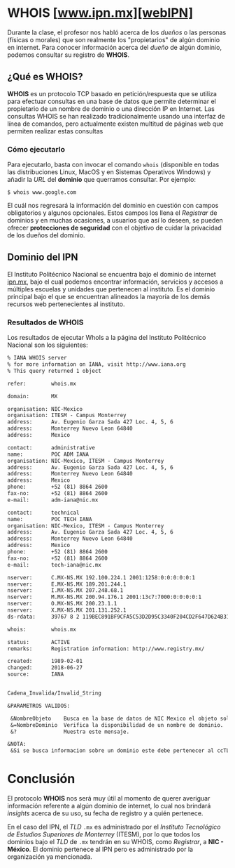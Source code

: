 # WHOIS [www.ipn.mx][webIPN]

Durante la clase, el profesor nos habló acerca de los *dueños* o las personas (físicas o morales) que son realmente los "propietarios" de algún dominio en internet. Para conocer información acerca del *dueño* de algún dominio, podemos consultar su registro de **WHOIS**.

## ¿Qué es WHOIS?

**WHOIS** es un protocolo TCP basado en petición/respuesta que se utiliza para efectuar consultas en una base de datos que permite determinar el propietario de un nombre de dominio o una dirección IP en Internet. Las consultas WHOIS se han realizado tradicionalmente usando una interfaz de línea de comandos, pero actualmente existen multitud de páginas web que permiten realizar estas consultas

### Cómo ejecutarlo

Para ejecutarlo, basta con invocar el comando `whois` (disponible en todas las distribuciones Linux, MacOS y en Sistemas Operativos Windows) y añadir la *URL* del **dominio** que querramos consultar. Por ejemplo:

`$ whois www.google.com`

El cuál nos regresará la información del dominio en cuestión con campos obligatorios y algunos opcionales. Estos campos los llena el *Registrar* de dominios y en muchas ocasiones, a usuarios que así lo deseen, se pueden ofrecer **protecciones de seguridad** con el objetivo de cuidar la privacidad de los dueños del dominio.

## Dominio del IPN

El Instituto Politécnico Nacional se encuentra bajo el dominio de internet [ipn.mx][webIPN], bajo el cual podemos encontrar información, servicios y accesos a múltiples escuelas y unidades que pertenecen al instituto. Es el dominio principal bajo el que se encuentran alineados la mayoría de los demás recursos web pertenecientes al instituto.

### Resultados de WHOIS

Los resultados de ejecutar WhoIs a la página del Instituto Politécnico Nacional son los siguientes:

```txt
% IANA WHOIS server
% for more information on IANA, visit http://www.iana.org
% This query returned 1 object

refer:        whois.mx

domain:       MX

organisation: NIC-Mexico
organisation: ITESM - Campus Monterrey
address:      Av. Eugenio Garza Sada 427 Loc. 4, 5, 6
address:      Monterrey Nuevo Leon 64840
address:      Mexico

contact:      administrative
name:         POC ADM IANA
organisation: NIC-Mexico, ITESM - Campus Monterrey
address:      Av. Eugenio Garza Sada 427 Loc. 4, 5, 6
address:      Monterrey Nuevo Leon 64840
address:      Mexico
phone:        +52 (81) 8864 2600
fax-no:       +52 (81) 8864 2600
e-mail:       adm-iana@nic.mx

contact:      technical
name:         POC TECH IANA
organisation: NIC-Mexico, ITESM - Campus Monterrey
address:      Av. Eugenio Garza Sada 427 Loc. 4, 5, 6
address:      Monterrey Nuevo Leon 64840
address:      Mexico
phone:        +52 (81) 8864 2600
fax-no:       +52 (81) 8864 2600
e-mail:       tech-iana@nic.mx

nserver:      C.MX-NS.MX 192.100.224.1 2001:1258:0:0:0:0:0:1
nserver:      E.MX-NS.MX 189.201.244.1
nserver:      I.MX-NS.MX 207.248.68.1
nserver:      M.MX-NS.MX 200.94.176.1 2001:13c7:7000:0:0:0:0:1
nserver:      O.MX-NS.MX 200.23.1.1
nserver:      X.MX-NS.MX 201.131.252.1
ds-rdata:     39767 8 2 119BEC891BF9CFA5C53D2D95C3340F204CD2F647D624B31CB8D3DF6CFD49281D

whois:        whois.mx

status:       ACTIVE
remarks:      Registration information: http://www.registry.mx/

created:      1989-02-01
changed:      2018-06-27
source:       IANA


Cadena_Invalida/Invalid_String

&PARAMETROS VALIDOS:

 &NombreObjeto    Busca en la base de datos de NIC Mexico el objeto solicitado.
 &=NombreDominio  Verifica la disponibilidad de un nombre de dominio.
 &?               Muestra este mensaje.

&NOTA:
 &Si se busca informacion sobre un dominio este debe pertenecer al ccTLD .mx
```

# Conclusión

El protocolo **WHOIS** nos será muy útil al momento de querer averiguar información referente a algún dominio de internet, lo cual nos brindará *insights* acerca de su uso, su fecha de registro y a quién pertenece.

En el caso del IPN, el *TLD* `.mx` es administrado por el *Instituto Tecnológico de Estudios Superiores de Monterrey* (ITESM), por lo que todos los dominios bajo el *TLD* de `.mx` tendrán en su WHOIS, como *Registrar*, a **NIC - México**. El dominio pertenece al IPN pero es administrado por la organización ya mencionada.

[webIPN]: http://www.ipn.mx